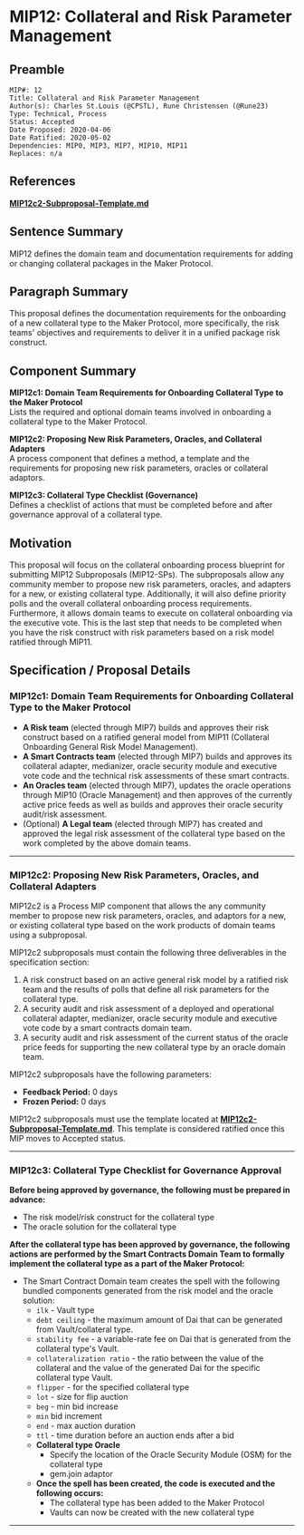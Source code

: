 # MIP12: Collateral and Risk Parameter Management

## Preamble
```
MIP#: 12
Title: Collateral and Risk Parameter Management
Author(s): Charles St.Louis (@CPSTL), Rune Christensen (@Rune23) 
Type: Technical, Process
Status: Accepted
Date Proposed: 2020-04-06
Date Ratified: 2020-05-02
Dependencies: MIP0, MIP3, MIP7, MIP10, MIP11
Replaces: n/a
```  

## References
**[MIP12c2-Subproposal-Template.md](MIP12c2-Subproposal-Template.md)**

## Sentence Summary

MIP12 defines the domain team and documentation requirements for adding or changing collateral packages in the Maker Protocol.

## Paragraph Summary

This proposal defines the documentation requirements for the onboarding of a new collateral type to the Maker Protocol, more specifically, the risk teams' objectives and requirements to deliver it in a unified package risk construct.

## Component Summary

**MIP12c1: Domain Team Requirements for Onboarding Collateral Type to the Maker Protocol**  
Lists the required and optional domain teams involved in onboarding a collateral type to the Maker Protocol.

**MIP12c2: Proposing New Risk Parameters, Oracles, and Collateral Adapters**  
A process component that defines a method, a template and the requirements for proposing new risk parameters, oracles or collateral adaptors.

**MIP12c3: Collateral Type Checklist (Governance)**  
Defines a checklist of actions that must be completed before and after governance approval of a collateral type.

## Motivation

This proposal will focus on the collateral onboarding process blueprint for submitting MIP12 Subproposals (MIP12-SPs). The subproposals allow any community member to propose new risk parameters, oracles, and adapters for a new, or existing collateral type. Additionally, it will also define priority polls and the overall collateral onboarding process requirements. Furthermore, it allows domain teams to execute on collateral onboarding via the executive vote. This is the last step that needs to be completed when you have the risk construct with risk parameters based on a risk model ratified through MIP11.

## Specification / Proposal Details

### MIP12c1: Domain Team Requirements for Onboarding Collateral Type to the Maker Protocol

- **A Risk team** (elected through MIP7) builds and approves their risk construct based on a ratified general model from MIP11 (Collateral Onboarding General Risk Model Management).
- **A Smart Contracts team** (elected through MIP7) builds and approves its collateral adapter, medianizer, oracle security module and executive vote code and the technical risk assessments of these smart contracts.
- **An Oracles team** (elected through MIP7), updates the oracle operations through MIP10 (Oracle Management) and then approves of the currently active price feeds as well as builds and approves their oracle security audit/risk assessment.
- (Optional) **A Legal team** (elected through MIP7) has created and approved the legal risk assessment of the collateral type based on the work completed by the above domain teams.

---

### MIP12c2: Proposing New Risk Parameters, Oracles, and Collateral Adapters

MIP12c2 is a Process MIP component that allows the any community member to propose new risk parameters, oracles, and adaptors for a new, or existing collateral type based on the work products of domain teams using a subproposal.

MIP12c2 subproposals must contain the following three deliverables in the specification section:
1. A risk construct based on an active general risk model by a ratified risk team and the results of polls that define all risk parameters for the collateral type.
2. A security audit and risk assessment of a deployed and operational collateral adapter, medianizer, oracle security module and executive vote code by a smart contracts domain team.
3. A security audit and risk assessment of the current status of the oracle price feeds for supporting the new collateral type by an oracle domain team.

 MIP12c2 subproposals have the following parameters:
- **Feedback Period:** 0 days
- **Frozen Period:** 0 days

MIP12c2 subproposals must use the template located at **[MIP12c2-Subproposal-Template.md](MIP12c2-Subproposal-Template.md)**. This template is considered ratified once this MIP moves to Accepted status.


---

### MIP12c3: Collateral Type Checklist for Governance Approval


**Before being approved by governance, the following must be prepared in advance:**

- The risk model/risk construct for the collateral type
- The oracle solution for the collateral type

**After the collateral type has been approved by governance, the following actions are performed by the Smart Contracts Domain Team to formally implement the collateral type as a part of the Maker Protocol:**

- The Smart Contract Domain team creates the spell with the following bundled components generated from the risk model and the oracle solution:
    - `ilk` - Vault type
    - `debt ceiling` - the maximum amount of Dai that can be generated from Vault/collateral type.
    - `stability fee` - a variable-rate fee on Dai that is generated from the collateral type's Vault.
    - `collateralization ratio` - the ratio between the value of the collateral and the value of the generated Dai for the specific collateral type Vault.
    - `flipper` - for the specified collateral type
    - `lot` - size for flip auction
    - `beg` - min bid increase
    - `min` bid increment
    - `end` - max auction duration
    - `ttl` - time duration before an auction ends after a bid
    - **Collateral type Oracle**
        - Specify the location of the Oracle Security Module (OSM) for the collateral type
        - gem.join adaptor
    - **Once the spell has been created, the code is executed and the following occurs:**
        - The collateral type has been added to the Maker Protocol
        - Vaults can now be created with the new collateral type
---

